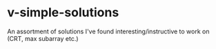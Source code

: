 # v-simple-solutions
An assortment of solutions I've found interesting/instructive to work on (CRT, max subarray etc.)  
